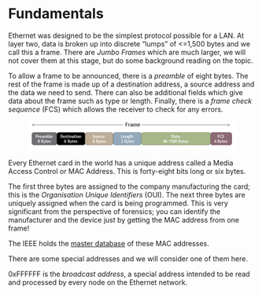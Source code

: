 # Fundamentals

Ethernet was designed to be the simplest protocol possible for a LAN. At layer two, data is broken up into discrete “lumps” of <=1,500 bytes and we call this a frame. There are _Jumbo Frames_ which are much larger, we will not cover them at this stage, but do some background reading on the topic.

To allow a frame to be announced, there is a _preamble_ of eight bytes. The rest of the frame is made up of a destination address, a source address and the data we need to send. There can also be additional fields which give data about the frame such as type or length. Finally, there is a _frame check sequence_ (FCS) which allows the receiver to check for any errors. &#x20;

<figure><img src="../.gitbook/assets/image (5) (1).png" alt=""><figcaption></figcaption></figure>

Every Ethernet card in the world has a unique address called a Media Access Control or MAC Address. This is forty-eight bits long or six bytes.

The first three bytes are assigned to the company manufacturing the card; this is the _Organisation Unique Identifiers_ (OUI). The next three bytes are uniquely assigned when the card is being programmed. This is very significant from the perspective of forensics; you can identify the manufacturer and the device just by getting the MAC address from one frame!

The IEEE holds the [master database](http://standards-oui.ieee.org/oui.txt) of these MAC addresses.

There are some special addresses and we will consider one of them here.&#x20;

0xFFFFFF is the _broadcast address_, a special address intended to be read and processed by every node on the Ethernet network.
